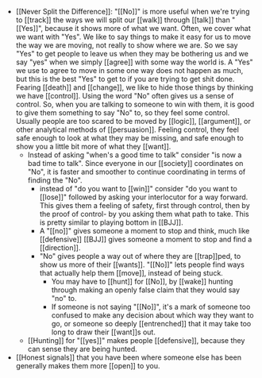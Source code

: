 - [[Never Split the Difference]]: "[[No]]" is more useful when we're trying to [[track]] the ways we will split our [[walk]] through [[talk]] than "[[Yes]]", because it shows more of what we want. Often, we cover what we want with "Yes".  We like to say things to make it easy for us to move the way we are moving, not really to show where we are.  So we say "Yes" to get people to leave us when they may be bothering us and we say "yes" when we simply [[agree]] with some way the world is. A "Yes" we use to agree to move in some one way does not happen as much, but this is the best "Yes" to get to if you are trying to get shit done. Fearing [[death]] and [[change]], we like to hide those things by thinking we have [[control]]. Using the word "No" often gives us a sense of control. So, when you are talking to someone to win with them, it is good to give them something to say "No" to, so they feel some control. Usually people are too scared to be moved by [[logic]], [[argument]], or other analytical methods of [[persuasion]]. Feeling control, they feel safe enough to look at what they may be missing, and safe enough to show you a little bit more of what they [[want]].
	- Instead of asking "when's a good time to talk" consider "is now a bad time to talk". Since everyone in our [[society]] coordinates on "No", it is faster and smoother to continue coordinating in terms of finding the "No".
		- instead of "do you want to [[win]]" consider "do you want to [[lose]]" followed by asking your interlocutor for a way forward. This gives them a feeling of safety, first through control, then by the proof of control- by you asking them what path to take. This is pretty similar to playing bottom in [[BJJ]].
		- A "[[no]]" gives someone a moment to stop and think, much like [[defensive]] [[BJJ]] gives someone a moment to stop and find a [[direction]].
		- "No" gives people a way out of where they are [[trap]]ped, to show us more of their [[wants]].
		  "[[No]]" lets people find ways that actually help them [[move]], instead of being stuck.
			- You may have to [[hunt]] for [[No]], by [[wake]] hunting through making an openly false claim that they would say "no" to.
			- If someone is not saying "[[No]]", it's a mark of someone too confused to make any decision about which way they want to go, or someone so deeply [[entrenched]] that it may take too long to draw their [[want]]s out.
	- [[Hunting]] for "[[yes]]" makes people [[defensive]], because they can sense they are being hunted.
- [[Honest signals]] that you have been where someone else has been generally makes them more [[open]] to you.
